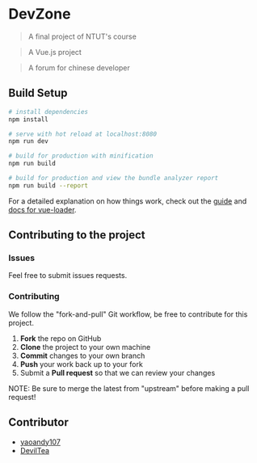 # DevZone
> A final project of NTUT's course

> A Vue.js project

> A forum for chinese developer

## Build Setup

``` bash
# install dependencies
npm install

# serve with hot reload at localhost:8080
npm run dev

# build for production with minification
npm run build

# build for production and view the bundle analyzer report
npm run build --report
```

For a detailed explanation on how things work, check out the [guide](http://vuejs-templates.github.io/webpack/) and [docs for vue-loader](http://vuejs.github.io/vue-loader).

## Contributing to the project
### Issues
Feel free to submit issues requests.

### Contributing
We follow the "fork-and-pull" Git workflow, be free to contribute for this project.
1.  **Fork** the repo on GitHub
2.  **Clone** the project to your own machine
3.  **Commit** changes to your own branch
4.  **Push** your work back up to your fork
5.  Submit a **Pull request** so that we can review your changes

NOTE: Be sure to merge the latest from "upstream" before making a pull request!

## Contributor
- [yaoandy107](https://github.com/yaoandy107)
- [DevilTea](https://github.com/DevilTea)

